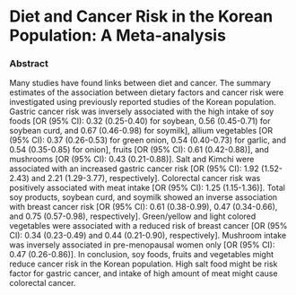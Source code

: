# Diet and Cancer Risk in the Korean Population: A Meta-analysis

### Abstract

Many studies have found links between diet and cancer. The summary estimates of the association between dietary factors and cancer risk were investigated using previously reported studies of the Korean population. Gastric cancer risk was inversely associated with the high intake of soy foods [OR (95% CI): 0.32 (0.25-0.40) for soybean, 0.56 (0.45-0.71) for soybean curd, and 0.67 (0.46-0.98) for soymilk], allium vegetables [OR (95% CI): 0.37 (0.26-0.53) for green onion, 0.54 (0.40-0.73) for garlic, and 0.54 (0.35-0.85) for onion], fruits [OR (95% CI): 0.61 (0.42-0.88)], and mushrooms [OR (95% CI): 0.43 (0.21-0.88)]. Salt and Kimchi were associated with an increased gastric cancer risk [OR (95% CI): 1.92 (1.52-2.43) and 2.21 (1.29-3.77), respectively]. Colorectal cancer risk was positively associated with meat intake [OR (95% CI): 1.25 (1.15-1.36)]. Total soy products, soybean curd, and soymilk showed an inverse association with breast cancer risk [OR (95% CI): 0.61 (0.38-0.99), 0.47 (0.34-0.66), and 0.75 (0.57-0.98), respectively]. Green/yellow and light colored vegetables were associated with a reduced risk of breast cancer [OR (95% CI): 0.34 (0.23-0.49) and 0.44 (0.21-0.90), respectively]. Mushroom intake was inversely associated in pre-menopausal women only [OR (95% CI): 0.47 (0.26-0.86)]. In conclusion, soy foods, fruits and vegetables might reduce cancer risk in the Korean population. High salt food might be risk factor for gastric cancer, and intake of high amount of meat might cause colorectal cancer. 